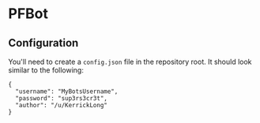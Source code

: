 # PFBot

## Configuration

You'll need to create a `config.json` file in the repository root. It should
look similar to the following:

    {
      "username": "MyBotsUsername",
      "password": "sup3rs3cr3t",
      "author": "/u/KerrickLong"
    }

